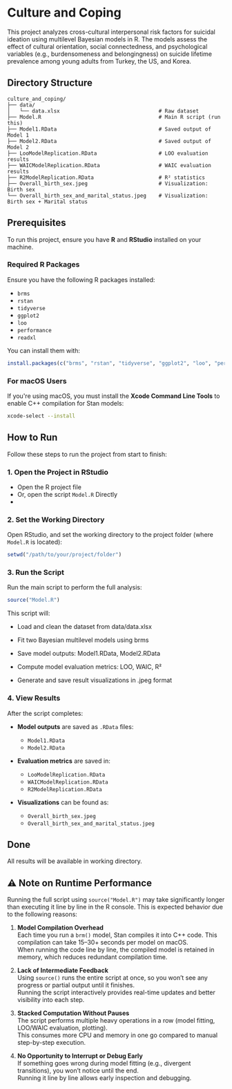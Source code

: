 # Culture and Coping

This project analyzes cross-cultural interpersonal risk factors for suicidal ideation using multilevel Bayesian models in R. The models assess the effect of cultural orientation, social connectedness, and psychological variables (e.g., burdensomeness and belongingness) on suicide lifetime prevalence among young adults from Turkey, the US, and Korea.

## Directory Structure

```
culture_and_coping/
├── data/
│   └── data.xlsx                                # Raw dataset
├── Model.R                                      # Main R script (run this)
├── Model1.RData                                 # Saved output of Model 1
├── Model2.RData                                 # Saved output of Model 2
├── LooModelReplication.RData                    # LOO evaluation results
├── WAICModelReplication.RData                   # WAIC evaluation results
├── R2ModelReplication.RData                     # R² statistics
├── Overall_birth_sex.jpeg                       # Visualization: Birth sex
└── Overall_birth_sex_and_marital_status.jpeg    # Visualization: Birth sex + Marital status
```

## Prerequisites

To run this project, ensure you have **R** and **RStudio** installed on your machine.

### Required R Packages
Ensure you have the following R packages installed:
- `brms`
- `rstan`
- `tidyverse`
- `ggplot2`
- `loo`
- `performance`
- `readxl`

You can install them with:

```r
install.packages(c("brms", "rstan", "tidyverse", "ggplot2", "loo", "performance", "readxl"))
```

### For macOS Users

If you're using macOS, you must install the **Xcode Command Line Tools** to enable C++ compilation for Stan models:

```bash
xcode-select --install
```
## How to Run
Follow these steps to run the project from start to finish:

### 1. Open the Project in RStudio
- Open the R project file
- Or, open the script `Model.R` Directly
- 
### 2. Set the Working Directory
Open RStudio, and set the working directory to the project folder (where `Model.R` is located):

```r
setwd("/path/to/your/project/folder")
```
### 3. Run the Script

Run the main script to perform the full analysis:

```r
source("Model.R")
```

This script will:

- Load and clean the dataset from data/data.xlsx

- Fit two Bayesian multilevel models using brms

- Save model outputs: Model1.RData, Model2.RData

- Compute model evaluation metrics: LOO, WAIC, R²

- Generate and save result visualizations in .jpeg format

### 4. View Results
After the script completes:
- **Model outputs** are saved as `.RData` files:
  - `Model1.RData`
  - `Model2.RData`

- **Evaluation metrics** are saved in:
  - `LooModelReplication.RData`
  - `WAICModelReplication.RData`
  - `R2ModelReplication.RData`
 

- **Visualizations** can be found as:
  - `Overall_birth_sex.jpeg`
  - `Overall_birth_sex_and_marital_status.jpeg`

## Done
All results will be available in working directory.

## ⚠️ Note on Runtime Performance

Running the full script using `source("Model.R")` may take significantly longer than executing it line by line in the R console. This is expected behavior due to the following reasons:

1. **Model Compilation Overhead**  
   Each time you run a `brm()` model, Stan compiles it into C++ code. This compilation can take 15–30+ seconds per model on macOS.  
   When running the code line by line, the compiled model is retained in memory, which reduces redundant compilation time.

2. **Lack of Intermediate Feedback**  
   Using `source()` runs the entire script at once, so you won’t see any progress or partial output until it finishes.  
   Running the script interactively provides real-time updates and better visibility into each step.

3. **Stacked Computation Without Pauses**  
   The script performs multiple heavy operations in a row (model fitting, LOO/WAIC evaluation, plotting).  
   This consumes more CPU and memory in one go compared to manual step-by-step execution.

4. **No Opportunity to Interrupt or Debug Early**  
   If something goes wrong during model fitting (e.g., divergent transitions), you won’t notice until the end.  
   Running it line by line allows early inspection and debugging.

